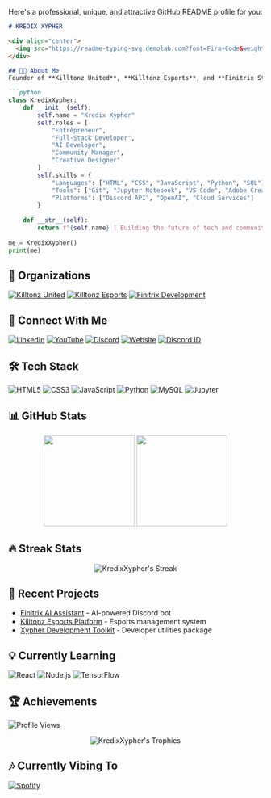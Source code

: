 Here's a professional, unique, and attractive GitHub README profile for you:

```markdown
# KREDIX XYPHER

<div align="center">
  <img src="https://readme-typing-svg.demolab.com?font=Fira+Code&weight=600&size=24&duration=3000&pause=1000&color=00F72D&background=0D111700&center=true&vCenter=true&width=435&lines=Tech+Entrepreneur;Full-Stack+Developer;AI+Enthusiast;Community+Builder" alt="Typing SVG" />
</div>

## 👨‍💻 About Me
Founder of **Killtonz United**, **Killtonz Esports**, and **Finitrix Stores/Development** | Discord Bot Developer | Community Manager | Tech Enthusiast | AI-Based Developer | Graphic Designer | Video Editor

```python
class KredixXypher:
    def __init__(self):
        self.name = "Kredix Xypher"
        self.roles = [
            "Entrepreneur", 
            "Full-Stack Developer",
            "AI Developer",
            "Community Manager",
            "Creative Designer"
        ]
        self.skills = {
            "Languages": ["HTML", "CSS", "JavaScript", "Python", "SQL"],
            "Tools": ["Git", "Jupyter Notebook", "VS Code", "Adobe Creative Suite"],
            "Platforms": ["Discord API", "OpenAI", "Cloud Services"]
        }
        
    def __str__(self):
        return f"{self.name} | Building the future of tech and communities"
        
me = KredixXypher()
print(me)
```

## 🚀 Organizations
[![Killtonz United](https://img.shields.io/badge/Killtonz_United-000000?style=for-the-badge&logo=github&logoColor=white)](https://github.com/Killtonz-United)
[![Killtonz Esports](https://img.shields.io/badge/Killtonz_Esports-EA3223?style=for-the-badge&logo=riot-games&logoColor=white)](https://github.com/Killtonz-Esports)
[![Finitrix Development](https://img.shields.io/badge/Finitrix_Development-4285F4?style=for-the-badge&logo=google-chrome&logoColor=white)](https://github.com/Finitrix-Development)

## 🔗 Connect With Me
[![LinkedIn](https://img.shields.io/badge/LinkedIn-0077B5?style=for-the-badge&logo=linkedin&logoColor=white)](YOUR_LINKEDIN_URL)
[![YouTube](https://img.shields.io/badge/YouTube-FF0000?style=for-the-badge&logo=youtube&logoColor=white)](YOUR_YOUTUBE_URL)
[![Discord](https://img.shields.io/badge/Discord-5865F2?style=for-the-badge&logo=discord&logoColor=white)](YOUR_DISCORD_INVITE)
[![Website](https://img.shields.io/badge/Website-FF7139?style=for-the-badge&logo=google-chrome&logoColor=white)](YOUR_WEBSITE_URL)
[![Discord ID](https://img.shields.io/badge/Discord_ID-000000?style=for-the-badge&logo=discord&logoColor=white)](https://discord.com/users/YOUR_DISCORD_ID)

## 🛠️ Tech Stack
![HTML5](https://img.shields.io/badge/HTML5-E34F26?style=for-the-badge&logo=html5&logoColor=white)
![CSS3](https://img.shields.io/badge/CSS3-1572B6?style=for-the-badge&logo=css3&logoColor=white)
![JavaScript](https://img.shields.io/badge/JavaScript-F7DF1E?style=for-the-badge&logo=javascript&logoColor=black)
![Python](https://img.shields.io/badge/Python-3776AB?style=for-the-badge&logo=python&logoColor=white)
![MySQL](https://img.shields.io/badge/MySQL-4479A1?style=for-the-badge&logo=mysql&logoColor=white)
![Jupyter](https://img.shields.io/badge/Jupyter-F37626?style=for-the-badge&logo=jupyter&logoColor=white)

## 📊 GitHub Stats
<div align="center">
  <img height="180em" src="https://github-readme-stats.vercel.app/api?username=YOUR_GITHUB_USERNAME&show_icons=true&theme=vision-friendly-dark&include_all_commits=true&count_private=true"/>
  <img height="180em" src="https://github-readme-stats.vercel.app/api/top-langs/?username=YOUR_GITHUB_USERNAME&layout=compact&langs_count=8&theme=vision-friendly-dark"/>
</div>

## 🔥 Streak Stats
<div align="center">
  <img src="https://github-readme-streak-stats.herokuapp.com/?user=YOUR_GITHUB_USERNAME&theme=vision-friendly-dark" alt="KredixXypher's Streak"/>
</div>

## 🎨 Recent Projects
<!-- Replace with your actual project links -->
- [Finitrix AI Assistant](https://github.com/YOUR_USERNAME/finitrix-ai) - AI-powered Discord bot
- [Killtonz Esports Platform](https://github.com/YOUR_USERNAME/killtonz-platform) - Esports management system
- [Xypher Development Toolkit](https://github.com/YOUR_USERNAME/xypher-toolkit) - Developer utilities package

## 💡 Currently Learning
![React](https://img.shields.io/badge/React-20232A?style=for-the-badge&logo=react&logoColor=61DAFB)
![Node.js](https://img.shields.io/badge/Node.js-339933?style=for-the-badge&logo=nodedotjs&logoColor=white)
![TensorFlow](https://img.shields.io/badge/TensorFlow-FF6F00?style=for-the-badge&logo=tensorflow&logoColor=white)

## 🏆 Achievements
![Profile Views](https://komarev.com/ghpvc/?username=YOUR_GITHUB_USERNAME&label=PROFILE+VIEWS&style=for-the-badge&color=blueviolet)

<div align="center">
  <img src="https://github-profile-trophy.vercel.app/?username=YOUR_GITHUB_USERNAME&theme=onedark&row=1&column=6" alt="KredixXypher's Trophies" />
</div>

## 🎶 Currently Vibing To
[![Spotify](https://novatorem-git-master.vercel.app/api/spotify)](https://open.spotify.com/user/YOUR_SPOTIFY_ID)
```

